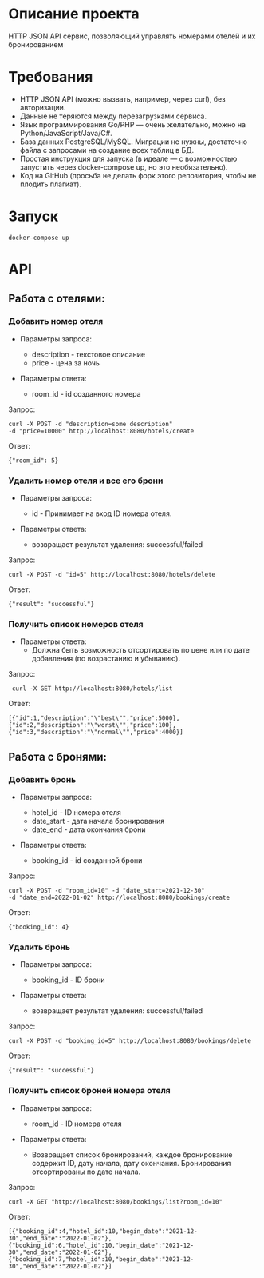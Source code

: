 # Описание проекта

HTTP JSON API сервис, позволяющий управлять номерами отелей и их бронированием

# Требования

- HTTP JSON API (можно вызвать, например, через curl), без авторизации.
- Данные не теряются между перезагрузками сервиса.
- Язык программирования Go/PHP — очень желательно, можно на Python/JavaScript/Java/C#.
- База данных PostgreSQL/MySQL. Миграции не нужны, достаточно файла с запросами на создание всех таблиц в БД.
- Простая инструкция для запуска (в идеале — с возможностью запустить через docker-compose up, но это необязательно).
- Код на GitHub (просьба не делать форк этого репозитория, чтобы не плодить плагиат).

# Запуск

```
docker-compose up
```

# API

## Работа с отелями:

### Добавить номер отеля

- Параметры запроса:
    - description - текстовое описание
    - price - цена за ночь
    
- Параметры ответа:
    - room_id - id созданного номера
    
Запрос:

```
curl -X POST -d "description=some description"
-d "price=10000" http://localhost:8080/hotels/create
```

Ответ:
```
{"room_id": 5}
```

### Удалить номер отеля и все его брони

- Параметры запроса:
    - id - Принимает на вход ID номера отеля.

- Параметры ответа:
    - возвращает результат удаления: successful/failed

Запрос:

```
curl -X POST -d "id=5" http://localhost:8080/hotels/delete
```

Ответ:
```
{"result": "successful"}
```

### Получить список номеров отеля

- Параметры ответа:
  - Должна быть возможность отсортировать по цене
    или по дате добавления (по возрастанию и убыванию).

Запрос:

```
 curl -X GET http://localhost:8080/hotels/list
```

Ответ:
```
[{"id":1,"description":"\"best\"","price":5000},
{"id":2,"description":"\"worst\"","price":100},
{"id":3,"description":"\"normal\"","price":4000}]
```

## Работа с бронями:

### Добавить бронь

- Параметры запроса:
  - hotel_id - ID номера отеля
  - date_start - дата начала бронирования
  - date_end - дата окончания брони

- Параметры ответа:
  - booking_id - id созданной брони

Запрос:

```
curl -X POST -d "room_id=10" -d "date_start=2021-12-30"
-d "date_end=2022-01-02" http://localhost:8080/bookings/create
```

Ответ:
```
{"booking_id": 4}
```

### Удалить бронь

- Параметры запроса:
  - booking_id - ID брони

- Параметры ответа:
  - возвращает результат удаления: successful/failed

Запрос:

```
curl -X POST -d "booking_id=5" http://localhost:8080/bookings/delete
```

Ответ:
```
{"result": "successful"}
```

### Получить список броней номера отеля

- Параметры запроса:
  - room_id - ID номера отеля

- Параметры ответа:
  - Возвращает список бронирований, каждое бронирование содержит ID, дату начала, дату окончания.
    Бронирования отсортированы по дате начала.

Запрос:

```
curl -X GET "http://localhost:8080/bookings/list?room_id=10"
```

Ответ:
```
[{"booking_id":4,"hotel_id":10,"begin_date":"2021-12-30","end_date":"2022-01-02"},
{"booking_id":6,"hotel_id":10,"begin_date":"2021-12-30","end_date":"2022-01-02"},
{"booking_id":7,"hotel_id":10,"begin_date":"2021-12-30","end_date":"2022-01-02"}]
```


